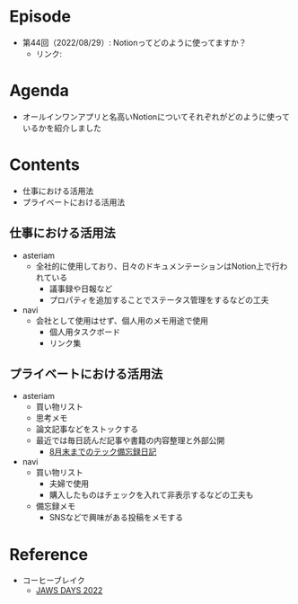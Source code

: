 # Episode
- 第44回（2022/08/29）: Notionってどのように使ってますか？
    - リンク: 

# Agenda
- オールインワンアプリと名高いNotionについてそれぞれがどのように使っているかを紹介しました

# Contents
- 仕事における活用法
- プライベートにおける活用法

## 仕事における活用法

- asteriam
    - 全社的に使用しており、日々のドキュメンテーションはNotion上で行われている
        - 議事録や日報など
        - プロパティを追加することでステータス管理をするなどの工夫
- navi
    - 会社として使用はせず、個人用のメモ用途で使用
        - 個人用タスクボード
        - リンク集

## プライベートにおける活用法

- asteriam
    - 買い物リスト
    - 思考メモ
    - 論文記事などをストックする
    - 最近では毎日読んだ記事や書籍の内容整理と外部公開
        - [8月末までのテック備忘録日記](https://www.notion.so/8-841d8ee4ed654921953ad4155d198d79)
- navi
    - 買い物リスト
        - 夫婦で使用
        - 購入したものはチェックを入れて非表示するなどの工夫も
    - 備忘録メモ
        - SNSなどで興味がある投稿をメモする

# Reference
- コーヒーブレイク
    - [JAWS DAYS 2022](https://jawsdays2022.jaws-ug.jp/)
